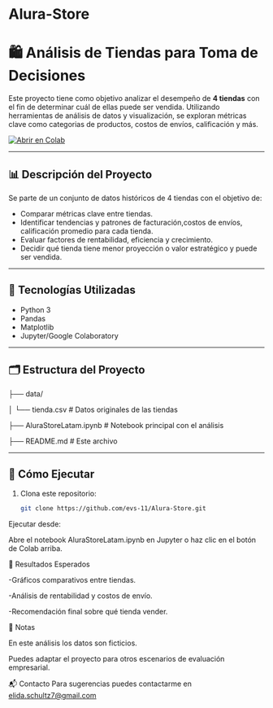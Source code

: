 # Alura-Store

# 🛍️ Análisis de Tiendas para Toma de Decisiones

Este proyecto tiene como objetivo analizar el desempeño de **4 tiendas** con el fin de determinar cuál de ellas puede ser vendida. Utilizando herramientas de análisis de datos y visualización, se exploran métricas clave como categorias de productos, costos de envíos, calificación y más.

[![Abrir en Colab](https://colab.research.google.com/assets/colab-badge.svg)](https://colab.research.google.com/github/evs-11/Alura-Store/blob/main/AluraStoreLatam.ipynb)

---

## 📊 Descripción del Proyecto

Se parte de un conjunto de datos históricos de 4 tiendas con el objetivo de:

- Comparar métricas clave entre tiendas.
- Identificar tendencias y patrones de facturación,costos de envíos, calificación promedio para cada tienda.
- Evaluar factores de rentabilidad, eficiencia y crecimiento.
- Decidir qué tienda tiene menor proyección o valor estratégico y puede ser vendida.

---

## 🧠 Tecnologías Utilizadas

- Python 3
- Pandas
- Matplotlib
- Jupyter/Google Colaboratory

---

## 🗂️ Estructura del Proyecto

├── data/

│ └── tienda.csv # Datos originales de las tiendas

├── AluraStoreLatam.ipynb # Notebook principal con el análisis

├── README.md # Este archivo

---

## 🚀 Cómo Ejecutar

1. Clona este repositorio:
   ```bash
   git clone https://github.com/evs-11/Alura-Store.git
   
Ejecutar desde:

Abre el notebook AluraStoreLatam.ipynb en Jupyter o haz clic en el botón de Colab arriba.

📌 Resultados Esperados

-Gráficos comparativos entre tiendas.

-Análisis de rentabilidad y costos de envío.

-Recomendación final sobre qué tienda vender.

📎 Notas

En este análisis los datos son ficticios.

Puedes adaptar el proyecto para otros escenarios de evaluación empresarial.

📬 Contacto
Para sugerencias puedes contactarme en elida.schultz7@gmail.com
